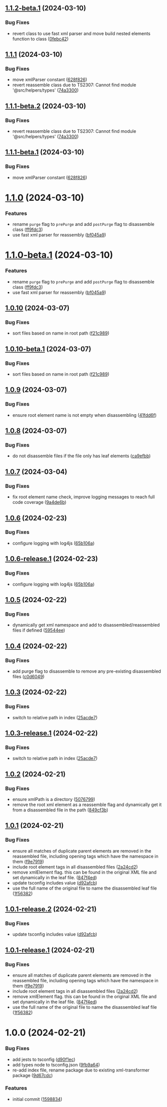## [1.1.2-beta.1](https://github.com/mcarvin8/xml-disassembler/compare/v1.1.1...v1.1.2-beta.1) (2024-03-10)

### Bug Fixes

- revert class to use fast xml parser and move build nested elements function to class ([0febc42](https://github.com/mcarvin8/xml-disassembler/commit/0febc427270e185c28469b4bcfe748e302d73ac3))

## [1.1.1](https://github.com/mcarvin8/xml-disassembler/compare/v1.1.0...v1.1.1) (2024-03-10)

### Bug Fixes

- move xmlParser constant ([628f826](https://github.com/mcarvin8/xml-disassembler/commit/628f8264c35d1c9494c6bde64ec1bb795672a2a3))
- revert reassemble class due to TS2307: Cannot find module '@src/helpers/types' ([74a3300](https://github.com/mcarvin8/xml-disassembler/commit/74a3300142cc7f60537e68964d32d4e3da062192))

## [1.1.1-beta.2](https://github.com/mcarvin8/xml-disassembler/compare/v1.1.1-beta.1...v1.1.1-beta.2) (2024-03-10)

### Bug Fixes

- revert reassemble class due to TS2307: Cannot find module '@src/helpers/types' ([74a3300](https://github.com/mcarvin8/xml-disassembler/commit/74a3300142cc7f60537e68964d32d4e3da062192))

## [1.1.1-beta.1](https://github.com/mcarvin8/xml-disassembler/compare/v1.1.0...v1.1.1-beta.1) (2024-03-10)

### Bug Fixes

- move xmlParser constant ([628f826](https://github.com/mcarvin8/xml-disassembler/commit/628f8264c35d1c9494c6bde64ec1bb795672a2a3))

# [1.1.0](https://github.com/mcarvin8/xml-disassembler/compare/v1.0.10...v1.1.0) (2024-03-10)

### Features

- rename `purge` flag to `prePurge` and add `postPurge` flag to disassemble class ([ff9fdc3](https://github.com/mcarvin8/xml-disassembler/commit/ff9fdc326aa745bdb0fcd88fb000de64e2624427))
- use fast xml parser for reassembly ([bf045a9](https://github.com/mcarvin8/xml-disassembler/commit/bf045a942e7a3d918999df8ff770255db2a5e785))

# [1.1.0-beta.1](https://github.com/mcarvin8/xml-disassembler/compare/v1.0.10...v1.1.0-beta.1) (2024-03-10)

### Features

- rename `purge` flag to `prePurge` and add `postPurge` flag to disassemble class ([ff9fdc3](https://github.com/mcarvin8/xml-disassembler/commit/ff9fdc326aa745bdb0fcd88fb000de64e2624427))
- use fast xml parser for reassembly ([bf045a9](https://github.com/mcarvin8/xml-disassembler/commit/bf045a942e7a3d918999df8ff770255db2a5e785))

## [1.0.10](https://github.com/mcarvin8/xml-disassembler/compare/v1.0.9...v1.0.10) (2024-03-07)

### Bug Fixes

- sort files based on name in root path ([f21c989](https://github.com/mcarvin8/xml-disassembler/commit/f21c989e29c08b7f32913a507cc2d1540feb8549))

## [1.0.10-beta.1](https://github.com/mcarvin8/xml-disassembler/compare/v1.0.9...v1.0.10-beta.1) (2024-03-07)

### Bug Fixes

- sort files based on name in root path ([f21c989](https://github.com/mcarvin8/xml-disassembler/commit/f21c989e29c08b7f32913a507cc2d1540feb8549))

## [1.0.9](https://github.com/mcarvin8/xml-disassembler/compare/v1.0.8...v1.0.9) (2024-03-07)

### Bug Fixes

- ensure root element name is not empty when disassembling ([41fdd6f](https://github.com/mcarvin8/xml-disassembler/commit/41fdd6f6b74d2665e0e62079cc5828513b7452b0))

## [1.0.8](https://github.com/mcarvin8/xml-disassembler/compare/v1.0.7...v1.0.8) (2024-03-07)

### Bug Fixes

- do not disassemble files if the file only has leaf elements ([ca9efbb](https://github.com/mcarvin8/xml-disassembler/commit/ca9efbb64958b128e031d78e752025c814932fd8))

## [1.0.7](https://github.com/mcarvin8/xml-disassembler/compare/v1.0.6...v1.0.7) (2024-03-04)

### Bug Fixes

- fix root element name check, improve logging messages to reach full code coverage ([9a4de6b](https://github.com/mcarvin8/xml-disassembler/commit/9a4de6b6bc91166d2e4af0f5ed7babf4d2b83dbf))

## [1.0.6](https://github.com/mcarvin8/xml-disassembler/compare/v1.0.5...v1.0.6) (2024-02-23)

### Bug Fixes

- configure logging with log4js ([65b106a](https://github.com/mcarvin8/xml-disassembler/commit/65b106afac9206c3db4a9ef352e3b08d2085b051))

## [1.0.6-release.1](https://github.com/mcarvin8/xml-disassembler/compare/v1.0.5...v1.0.6-release.1) (2024-02-23)

### Bug Fixes

- configure logging with log4js ([65b106a](https://github.com/mcarvin8/xml-disassembler/commit/65b106afac9206c3db4a9ef352e3b08d2085b051))

## [1.0.5](https://github.com/mcarvin8/xml-disassembler/compare/v1.0.4...v1.0.5) (2024-02-22)

### Bug Fixes

- dynamically get xml namespace and add to disassembled/reassembled files if defined ([59544ee](https://github.com/mcarvin8/xml-disassembler/commit/59544ee961f2aa637ca8c90a0b2477c0fa5aadb1))

## [1.0.4](https://github.com/mcarvin8/xml-disassembler/compare/v1.0.3...v1.0.4) (2024-02-22)

### Bug Fixes

- add purge flag to disassemble to remove any pre-existing disassembled files ([c0d6049](https://github.com/mcarvin8/xml-disassembler/commit/c0d6049fa229ca9826ad9a8e20f092bf27cc5d32))

## [1.0.3](https://github.com/mcarvin8/xml-disassembler/compare/v1.0.2...v1.0.3) (2024-02-22)

### Bug Fixes

- switch to relative path in index ([25acde7](https://github.com/mcarvin8/xml-disassembler/commit/25acde788d15c9619e32de47230a1c408d573832))

## [1.0.3-release.1](https://github.com/mcarvin8/xml-disassembler/compare/v1.0.2...v1.0.3-release.1) (2024-02-22)

### Bug Fixes

- switch to relative path in index ([25acde7](https://github.com/mcarvin8/xml-disassembler/commit/25acde788d15c9619e32de47230a1c408d573832))

## [1.0.2](https://github.com/mcarvin8/xml-disassembler/compare/v1.0.1...v1.0.2) (2024-02-21)

### Bug Fixes

- ensure xmlPath is a directory ([5076799](https://github.com/mcarvin8/xml-disassembler/commit/50767991fb0ee91261ebe5d3723a70c9baf20cc6))
- remove the root xml element as a reassemble flag and dynamically get it from a disassembled file in the path ([849cf3b](https://github.com/mcarvin8/xml-disassembler/commit/849cf3b8d5878f62471d5810b5acbe0cf638e3f0))

## [1.0.1](https://github.com/mcarvin8/xml-disassembler/compare/v1.0.0...v1.0.1) (2024-02-21)

### Bug Fixes

- ensure all matches of duplicate parent elements are removed in the reassembled file, including opening tags which have the namespace in them ([f9e7919](https://github.com/mcarvin8/xml-disassembler/commit/f9e79198eb839236bc1a5505db08edfd0abdcddb))
- include root element tags in all disassembled files ([2a24cd2](https://github.com/mcarvin8/xml-disassembler/commit/2a24cd27fe56ea2703bb83d6274cdae6e5000a3b))
- remove xmlElement flag. this can be found in the original XML file and set dynamically in the leaf file. ([847f4ed](https://github.com/mcarvin8/xml-disassembler/commit/847f4edc8b625731537752c066f14d2b4ff13406))
- update tsconfig includes value ([d92afcb](https://github.com/mcarvin8/xml-disassembler/commit/d92afcb47f967b1afc01579c7066eb68d12faac4))
- use the full name of the original file to name the disassembled leaf file ([1f56382](https://github.com/mcarvin8/xml-disassembler/commit/1f56382062b357cf3d81aec3b3cd92ff3f5bbca7))

## [1.0.1-release.2](https://github.com/mcarvin8/xml-disassembler/compare/v1.0.1-release.1...v1.0.1-release.2) (2024-02-21)

### Bug Fixes

- update tsconfig includes value ([d92afcb](https://github.com/mcarvin8/xml-disassembler/commit/d92afcb47f967b1afc01579c7066eb68d12faac4))

## [1.0.1-release.1](https://github.com/mcarvin8/xml-disassembler/compare/v1.0.0...v1.0.1-release.1) (2024-02-21)

### Bug Fixes

- ensure all matches of duplicate parent elements are removed in the reassembled file, including opening tags which have the namespace in them ([f9e7919](https://github.com/mcarvin8/xml-disassembler/commit/f9e79198eb839236bc1a5505db08edfd0abdcddb))
- include root element tags in all disassembled files ([2a24cd2](https://github.com/mcarvin8/xml-disassembler/commit/2a24cd27fe56ea2703bb83d6274cdae6e5000a3b))
- remove xmlElement flag. this can be found in the original XML file and set dynamically in the leaf file. ([847f4ed](https://github.com/mcarvin8/xml-disassembler/commit/847f4edc8b625731537752c066f14d2b4ff13406))
- use the full name of the original file to name the disassembled leaf file ([1f56382](https://github.com/mcarvin8/xml-disassembler/commit/1f56382062b357cf3d81aec3b3cd92ff3f5bbca7))

# 1.0.0 (2024-02-21)

### Bug Fixes

- add jests to tsconfig ([d90f1ec](https://github.com/mcarvin8/xml-disassembler/commit/d90f1ecbabb73901efc21bf9e1fdc3a1fd442375))
- add types node to tsconfig.json ([9fb9a64](https://github.com/mcarvin8/xml-disassembler/commit/9fb9a643dba86bb2f884c781314065b5b9f0054a))
- re-add index file, rename package due to existing xml-transformer package ([9d67cdc](https://github.com/mcarvin8/xml-disassembler/commit/9d67cdca3fbfbbf9bbe065cc15300f6d7e58a577))

### Features

- initial commit ([1598834](https://github.com/mcarvin8/xml-disassembler/commit/1598834b5734c395c27d8907bc7ca38096e3724b))
